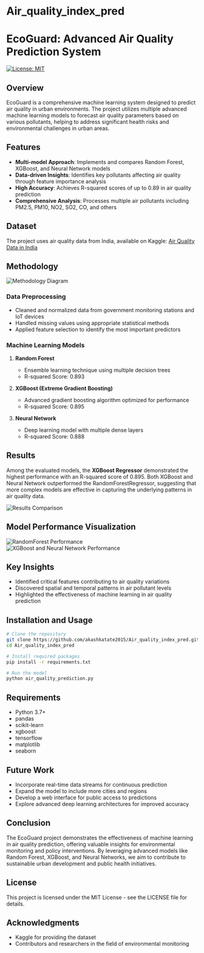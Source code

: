 # Air_quality_index_pred
# EcoGuard: Advanced Air Quality Prediction System

[![License: MIT](https://img.shields.io/badge/License-MIT-yellow.svg)](https://opensource.org/licenses/MIT)

## Overview

EcoGuard is a comprehensive machine learning system designed to predict air quality in urban environments. The project utilizes multiple advanced machine learning models to forecast air quality parameters based on various pollutants, helping to address significant health risks and environmental challenges in urban areas.

## Features

- **Multi-model Approach**: Implements and compares Random Forest, XGBoost, and Neural Network models
- **Data-driven Insights**: Identifies key pollutants affecting air quality through feature importance analysis
- **High Accuracy**: Achieves R-squared scores of up to 0.89 in air quality prediction
- **Comprehensive Analysis**: Processes multiple air pollutants including PM2.5, PM10, NO2, SO2, CO, and others

## Dataset

The project uses air quality data from India, available on Kaggle:
[Air Quality Data in India](https://www.kaggle.com/datasets/rohanrao/air-quality-data-in-india)

## Methodology

![Methodology Diagram](media/image2.jpg)

### Data Preprocessing

- Cleaned and normalized data from government monitoring stations and IoT devices
- Handled missing values using appropriate statistical methods
- Applied feature selection to identify the most important predictors

### Machine Learning Models

1. **Random Forest**
   - Ensemble learning technique using multiple decision trees
   - R-squared Score: 0.893

2. **XGBoost (Extreme Gradient Boosting)**
   - Advanced gradient boosting algorithm optimized for performance
   - R-squared Score: 0.895

3. **Neural Network**
   - Deep learning model with multiple dense layers
   - R-squared Score: 0.888

## Results

Among the evaluated models, the **XGBoost Regressor** demonstrated the highest performance with an R-squared score of 0.895. Both XGBoost and Neural Network outperformed the RandomForestRegressor, suggesting that more complex models are effective in capturing the underlying patterns in air quality data.

![Results Comparison](media/image5.png)

## Model Performance Visualization

![RandomForest Performance](media/image3.png)
![XGBoost and Neural Network Performance](media/image4.png)

## Key Insights

- Identified critical features contributing to air quality variations
- Discovered spatial and temporal patterns in air pollutant levels
- Highlighted the effectiveness of machine learning in air quality prediction

## Installation and Usage

```bash
# Clone the repository
git clone https://github.com/akashkatate2015/Air_quality_index_pred.git
cd Air_quality_index_pred

# Install required packages
pip install -r requirements.txt

# Run the model
python air_quality_prediction.py
```

## Requirements

- Python 3.7+
- pandas
- scikit-learn
- xgboost
- tensorflow
- matplotlib
- seaborn

## Future Work

- Incorporate real-time data streams for continuous prediction
- Expand the model to include more cities and regions
- Develop a web interface for public access to predictions
- Explore advanced deep learning architectures for improved accuracy

## Conclusion

The EcoGuard project demonstrates the effectiveness of machine learning in air quality prediction, offering valuable insights for environmental monitoring and policy interventions. By leveraging advanced models like Random Forest, XGBoost, and Neural Networks, we aim to contribute to sustainable urban development and public health initiatives.

## License

This project is licensed under the MIT License - see the LICENSE file for details.

## Acknowledgments

- Kaggle for providing the dataset
- Contributors and researchers in the field of environmental monitoring
